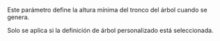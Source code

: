 Este parámetro define la altura mínima del tronco del árbol cuando se genera.

Solo se aplica si la definición de árbol personalizado está seleccionada.